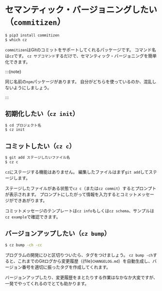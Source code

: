 # セマンティック・バージョニングしたい（``commitizen``）

```bash
$ pip3 install commitizen
$ which cz
```

``commitizen``はGitのコミットをサポートしてくれるパッケージです。
コマンド名は``cz``です。
``cz サブコマンド``するだけで、セマンティック・バージョニングを簡単化できます。

:::{note}

同じ名前の``npm``パッケージがあります。
自分がどちらを使っているのか、混乱しないようにしましょう。

:::

## 初期化したい（``cz init``）

```bash
$ cd プロジェクト名
$ cz init
```

## コミットしたい（``cz c``）

```bash
$ git add ステージしたいファイル名
$ cz c
```

``cz``にステージする機能はありません。
編集したファイルはまず``git add``してステージします。

ステージしたファイルがある状態で``cz c``（または``cz commit``）するとプロンプトが表示されます。
プロンプトにしたがって情報を入力するとコミットメッセージができあがります。

コミットメッセージのテンプレートは``cz info``もしくは``cz schema``、サンプルは``cz example``で確認できます。

## バージョンアップしたい（``cz bump``）

```bash
$ cz bump -ch -cc
```

プログラムの開発にひと区切りついたら、タグをつけましょう。
``cz bump -ch``すると、これまでのGitログから変更履歴（{file}`CHANGELOG.md`）を自動生成し、バージョン番号を適切に振ったタグを作成してくれます。

バージョンアップしたり、変更履歴をまとたりする作業はなかなか大変ですが、一発でやってくれるのでとても助かります。
